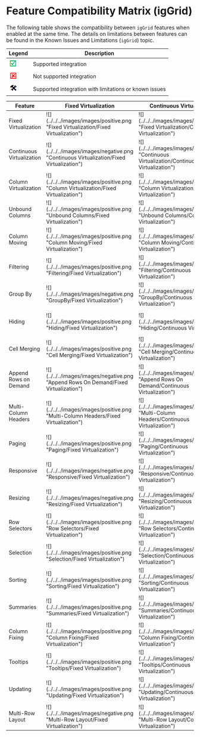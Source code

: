﻿<!--
|metadata|
{
    "fileName": "feature-compatibility-matrix(iggrid)",
    "controlName": ["igGrid"],
    "tags": ["Grids"]
}
|metadata|
-->
# Feature Compatibility Matrix (igGrid)


The following table shows the compatibility between `igGrid` features when enabled at the same time. The details on limitations between features can be found in the Known Issues and Limitations (`igGrid`) topic.

Legend | Description
-------|--------
![](../../../images/images/positive.png) | Supported integration
![](../../../images/images/negative.png) | Not supported integration
![](../../../images/images/plannedFix.png) | Supported integration with limitations or known issues

<div class="document-table-container">
<table class="table">
	<thead>
		<tr>
            <th>
Feature
			</th>
            <th>
Fixed Virtualization
			</th>
            <th>
Continuous Virtualization
			</th>
            <th>
Column Virtualization
			</th>
            <th>
Unbound Columns
			</th>
            <th>
Column Moving
			</th>
            <th>
Filtering
			</th>
            <th>
Group By
			</th>
            <th>
Hiding
			</th>
            <th>
Cell Merging
			</th>
            <th>
Append Rows on Demand
			</th>
            <th>
Multi-Column Headers
			</th>
            <th>
Paging
			</th>
            <th>
Responsive
			</th>
            <th>
Resizing
			</th>
            <th>
Row Selectors
			</th>
            <th>
Selection
			</th>
            <th>
Sorting
			</th>
            <th>
Summaries
			</th>
            <th>
Column Fixing
			</th>
            <th>
Tooltips
			</th>
            <th>
Updating
			</th>
            <th>
Multi-Row Layout
			</th>
        </tr>
	</thead>
	<tbody>
        <tr>
            <td class="fixed-virtualization">
Fixed Virtualization
			</td>
            <td class="fixed-virtualization fixed-virtualization">
![](../../../images/images/positive.png "Fixed Virtualization/Fixed Virtualization")
			</td>
            <td class="fixed-virtualization continuous-virtualization">
![](../../../images/images/negative.png "Fixed Virtualization/Continuous Virtualization")
			</td>
            <td class="fixed-virtualization column-virtualization">
![](../../../images/images/positive.png "Fixed Virtualization/Column Virtualization")
			</td>
            <td class="fixed-virtualization unbound-columns">
![](../../../images/images/positive.png "Fixed Virtualization/Unbound Columns")
			</td>
            <td class="fixed-virtualization column-moving">
![](../../../images/images/positive.png "Fixed Virtualization/Column Moving")
			</td>
            <td class="fixed-virtualization filtering">
![](../../../images/images/positive.png "Fixed Virtualization/Filtering")
			</td>
            <td class="fixed-virtualization groupby">
![](../../../images/images/negative.png "Fixed Virtualization/GroupBy")
			</td>
            <td class="fixed-virtualization hiding">
![](../../../images/images/positive.png "Fixed Virtualization/Hiding")
			</td>
            <td class="fixed-virtualization cell-merging">
![](../../../images/images/positive.png "Fixed Virtualization/Cell Merging")
			</td>
            <td class="fixed-virtualization append-rows-on-demand">
![](../../../images/images/negative.png "Fixed Virtualization/Append Rows On Demand")
			</td>
            <td class="fixed-virtualization multi-column-headers">
![](../../../images/images/positive.png "Fixed Virtualization/Multi-Column Headers")
			</td>
            <td class="fixed-virtualization paging">
![](../../../images/images/positive.png "Fixed Virtualization/Paging")
			</td>
            <td class="fixed-virtualization responsive">
![](../../../images/images/negative.png "Fixed Virtualization/Responsive")
			</td>
            <td class="fixed-virtualization resizing">
![](../../../images/images/negative.png "Fixed Virtualization/Resizing")
			</td>
            <td class="fixed-virtualization row-selectors">
![](../../../images/images/positive.png "Fixed Virtualization/Row-Selectors")
			</td>
            <td class="fixed-virtualization selection">
![](../../../images/images/positive.png "Fixed Virtualization/Selection")
			</td>
            <td class="fixed-virtualization sorting">
![](../../../images/images/positive.png "Fixed Virtualization/Sorting")
			</td>
            <td class="fixed-virtualization summaries">
![](../../../images/images/positive.png "Fixed Virtualization/Summaries")
			</td>
            <td class="fixed-virtualization column-fixing">
![](../../../images/images/positive.png "Fixed Virtualization/Column Fixing")
			</td>
            <td class="fixed-virtualization tooltips">
![](../../../images/images/positive.png "Fixed Virtualization/Tooltips")
			</td>
            <td class="fixed-virtualization updating">
![](../../../images/images/positive.png "Fixed Virtualization/Updating")
			</td>
            <td class="fixed-virtualization multi-row-layout">
![](../../../images/images/negative.png "Fixed Virtualization/Multi-Row Layout")
			</td>
        </tr>
        <tr>
            <td class="continuous-virtualization">
Continuous Virtualization
			</td>
            <td class="continuous-virtualization fixed-virtualization">
![](../../../images/images/negative.png "Continuous Virtualization/Fixed Virtualization")
			</td>
            <td class="continuous-virtualization continuous-virtualization">
![](../../../images/images/positive.png "Continuous Virtualization/Continuous Virtualization")
			</td>
            <td class="fixed-virtualization column-virtualization">
![](../../../images/images/negative.png "Continuous Virtualization/Column Virtualization")
			</td>
            <td class="fixed-virtualization unbound-columns">
![](../../../images/images/positive.png "Continuous Virtualization/Unbound Columns")
			</td>
            <td class="continuous-virtualization column-moving">
![](../../../images/images/positive.png "Continuous Virtualization/Column Moving")
			</td>
            <td class="continuous-virtualization filtering">
![](../../../images/images/positive.png "Continuous Virtualization/Filtering")
			</td>
            <td class="continuous-virtualization groupby">
![](../../../images/images/positive.png "Continuous Virtualization/GroupBy")
			</td>
            <td class="continuous-virtualization hiding">
![](../../../images/images/positive.png "Continuous Virtualization/Hiding")
			</td>
            <td class="continuous-virtualization cell-merging">
![](../../../images/images/positive.png "Continuous Virtualization/Cell Merging")
			</td>
            <td class="continuous-virtualization append-rows-on-demand">
![](../../../images/images/negative.png "Continuous Virtualization/Append Rows On Demand")
			</td>
            <td class="continuous-virtualization multi-column-headers">
![](../../../images/images/positive.png "Continuous Virtualization/Multi-Column Headers")
			</td>
            <td class="continuous-virtualization paging">
![](../../../images/images/positive.png "Continuous Virtualization/Paging")
			</td>
            <td class="continuous-virtualization responsive">
![](../../../images/images/positive.png "Continuous Virtualization/Responsive")
			</td>
            <td class="continuous-virtualization resizing">
![](../../../images/images/positive.png "Continuous Virtualization/Resizing")
			</td>
            <td class="continuous-virtualization row-selectors">
![](../../../images/images/positive.png "Continuous Virtualization/Row-Selectors")
			</td>
            <td class="continuous-virtualization selection">
![](../../../images/images/positive.png "Continuous Virtualization/Selection")
			</td>
            <td class="continuous-virtualization sorting">
![](../../../images/images/positive.png "Continuous Virtualization/Sorting")
			</td>
            <td class="continuous-virtualization summaries">
![](../../../images/images/positive.png "Continuous Virtualization/Summaries")
			</td>
            <td class="continuous-virtualization column-fixing">
![](../../../images/images/positive.png "Continuous Virtualization/Column Fixing")
			</td>
            <td class="continuous-virtualization tooltips">
![](../../../images/images/positive.png "Continuous Virtualization/Tooltips")
			</td>
            <td class="continuous-virtualization updating">
![](../../../images/images/positive.png "Continuous Virtualization/Updating")
			</td>
            <td class="continuous-virtualization multi-row-layout">
![](../../../images/images/positive.png "Continuous Virtualization/Multi-Row Layout")
			</td>
        </tr>
        <tr>
            <td class="column-virtualization">
Column Virtualization
			</td>
            <td class="column-virtualization column-virtualization">
![](../../../images/images/positive.png "Column Virtualization/Fixed Virtualization")
			</td>
            <td class="column-virtualization continuous-virtualization">
![](../../../images/images/negative.png "Column Virtualization/Continuous Virtualization")
			</td>
            <td class="column-virtualization column-virtualization">
![](../../../images/images/positive.png "Column Virtualization/Column Virtualization")
			</td>
            <td class="column-virtualization unbound-columns">
![](../../../images/images/positive.png "Column Virtualization/Unbound Columns")
			</td>
            <td class="column-virtualization column-moving">
![](../../../images/images/negative.png "Column Virtualization/Column Moving")
			</td>
            <td class="column-virtualization filtering">
![](../../../images/images/positive.png "Column Virtualization/Filtering")
			</td>
            <td class="column-virtualization groupby">
![](../../../images/images/negative.png "Column Virtualization/GroupBy")
			</td>
            <td class="column-virtualization hiding">
![](../../../images/images/positive.png "Column Virtualization/Hiding")
			</td>
            <td class="column-virtualization cell-merging">
![](../../../images/images/positive.png "Column Virtualization/Cell Merging")
			</td>
            <td class="column-virtualization append-rows-on-demand">
![](../../../images/images/negative.png "Column Virtualization/Append Rows On Demand")
			</td>
            <td class="column-virtualization multi-column-headers">
![](../../../images/images/negative.png "Column Virtualization/Multi-Column Headers")
			</td>
            <td class="column-virtualization paging">
![](../../../images/images/positive.png "Column Virtualization/Paging")
			</td>
            <td class="column-virtualization responsive">
![](../../../images/images/negative.png "Column Virtualization/Responsive")
			</td>
            <td class="column-virtualization resizing">
![](../../../images/images/positive.png "Column Virtualization/Resizing")
			</td>
            <td class="column-virtualization row-selectors">
![](../../../images/images/negative.png "Column Virtualization/Row-Selectors")
			</td>
            <td class="column-virtualization selection">
![](../../../images/images/plannedFix.png "Column Virtualization/Selection")
			</td>
            <td class="column-virtualization sorting">
![](../../../images/images/positive.png "Column Virtualization/Sorting")
			</td>
            <td class="column-virtualization summaries">
![](../../../images/images/positive.png "Column Virtualization/Summaries")
			</td>
            <td class="column-virtualization column-fixing">
![](../../../images/images/negative.png "Column Virtualization/Column Fixing")
			</td>
            <td class="column-virtualization tooltips">
![](../../../images/images/positive.png "Column Virtualization/Tooltips")
			</td>
            <td class="column-virtualization updating">
![](../../../images/images/plannedFix.png "Column Virtualization/Updating")
			</td>
            <td class="column-virtualization multi-row-layout">
![](../../../images/images/negative.png "Column Virtualization/Multi-Row Layout")
			</td>
        </tr>
        <tr>
            <td class="unbound-columns">
Unbound Columns
			</td>
            <td class="unbound-columns unbound-columns">
![](../../../images/images/positive.png "Unbound Columns/Fixed Virtualization")
			</td>
            <td class="unbound-columns continuous-virtualization">
![](../../../images/images/positive.png "Unbound Columns/Continuous Virtualization")
			</td>
            <td class="unbound-columns column-virtualization">
![](../../../images/images/positive.png "Unbound Columns/Column Virtualization")
			</td>
            <td class="unbound-columns unbound-columns">
![](../../../images/images/positive.png "Unbound Columns/Unbound Columns")
			</td>
            <td class="unbound-columns column-moving">
![](../../../images/images/positive.png "Unbound Columns/Column Moving")
			</td>
            <td class="unbound-columns filtering">
![](../../../images/images/plannedFix.png "Unbound Columns/Filtering")
			</td>
            <td class="unbound-columns groupby">
![](../../../images/images/plannedFix.png "Unbound Columns/GroupBy")
			</td>
            <td class="unbound-columns hiding">
![](../../../images/images/positive.png "Unbound Columns/Hiding")
			</td>
            <td class="unbound-columns cell-merging">
![](../../../images/images/positive.png "Unbound Columns/Cell Merging")
			</td>
            <td class="unbound-columns append-rows-on-demand">
![](../../../images/images/negative.png "Unbound Columns/Append Rows On Demand")
			</td>
            <td class="unbound-columns multi-column-headers">
![](../../../images/images/positive.png "Unbound Columns/Multi-Column Headers")
			</td>
            <td class="unbound-columns paging">
![](../../../images/images/positive.png "Unbound Columns/Paging")
			</td>
            <td class="unbound-columns responsive">
![](../../../images/images/positive.png "Unbound Columns/Responsive")
			</td>
            <td class="unbound-columns resizing">
![](../../../images/images/positive.png "Unbound Columns/Resizing")
			</td>
            <td class="unbound-columns row-selectors">
![](../../../images/images/positive.png "Unbound Columns/Row-Selectors")
			</td>
            <td class="unbound-columns selection">
![](../../../images/images/positive.png "Unbound Columns/Selection")
			</td>
            <td class="unbound-columns sorting">
![](../../../images/images/plannedFix.png "Unbound Columns/Sorting")
			</td>
            <td class="unbound-columns summaries">
![](../../../images/images/positive.png "Unbound Columns/Summaries")
			</td>
            <td class="unbound-columns column-fixing">
![](../../../images/images/negative.png "Unbound Columns/Column Fixing")
			</td>
            <td class="unbound-columns tooltips">
![](../../../images/images/positive.png "Unbound Columns/Tooltips")
			</td>
            <td class="unbound-columns updating">
![](../../../images/images/positive.png "Unbound Columns/Updating")
			</td>
            <td class="unbound-columns multi-row-layout">
![](../../../images/images/positive.png "Unbound Columns/Multi-Row Layout")
			</td>
        </tr>
        <tr>
            <td class="column-moving">
Column Moving
			</td>
            <td class="column-moving fixed-virtualization">
![](../../../images/images/positive.png "Column Moving/Fixed Virtualization")
			</td>
            <td class="column-moving continuous-virtualization">
![](../../../images/images/positive.png "Column Moving/Continuous Virtualization")
			</td>
            <td class="column-moving column-virtualization">
![](../../../images/images/negative.png "Column Moving/Column Virtualization")
			</td>
            <td class="column-moving unbound-columns">
![](../../../images/images/positive.png "Column Moving/Unbound Columns")
			</td>
            <td class="column-moving column-moving">
![](../../../images/images/positive.png "Column Moving/Column Moving")
			</td>
            <td class="column-moving filtering">
![](../../../images/images/positive.png "Column Moving/Filtering")
			</td>
            <td class="column-moving groupby">
![](../../../images/images/positive.png "Column Moving/GroupBy")
			</td>
            <td class="column-moving hiding">
![](../../../images/images/positive.png "Column Moving/Hiding")
			</td>
            <td class="column-moving cell-merging">
![](../../../images/images/positive.png "Column Moving/Cell Merging")
			</td>
            <td class="column-moving append-rows-on-demand">
![](../../../images/images/positive.png "Column Moving/Append Rows On Demand")
			</td>
            <td class="column-moving multi-column-headers">
![](../../../images/images/positive.png "Column Moving/Multi-Column Headers")
			</td>
            <td class="column-moving paging">
![](../../../images/images/positive.png "Column Moving/Paging")
			</td>
            <td class="column-moving responsive">
![](../../../images/images/positive.png "Column Moving/Responsive")
			</td>
            <td class="column-moving resizing">
![](../../../images/images/positive.png "Column Moving/Resizing")
			</td>
            <td class="column-moving row-selectors">
![](../../../images/images/positive.png "Column Moving/Row Selectors")
			</td>
            <td class="column-moving selection">
![](../../../images/images/positive.png "Column Moving/Selection")
			</td>
            <td class="column-moving sorting">
![](../../../images/images/positive.png "Column Moving/Sorting")
			</td>
            <td class="column-moving summaries">
![](../../../images/images/positive.png "Column Moving/Summaries")
			</td>
            <td class="column-moving column-fixing">
![](../../../images/images/positive.png "Column Moving/Column Fixing")
			</td>
            <td class="column-moving tooltips">
![](../../../images/images/positive.png "Column Moving/Tooltips")
			</td>
            <td class="column-moving updating">
![](../../../images/images/positive.png "Column Moving/Updating")
			</td>
            <td class="column-moving multi-row-layout">
![](../../../images/images/negative.png "Column Moving/Multi-Row Layout")
			</td>
        </tr>
        <tr>
            <td class="filtering">
Filtering
			</td>
            <td class="filtering fixed-virtualization">
![](../../../images/images/positive.png "Filtering/Fixed Virtualization")
			</td>
            <td class="filtering continuous-virtualization">
![](../../../images/images/positive.png "Filtering/Continuous Virtualization")
			</td>
            <td class="filtering column-virtualization">
![](../../../images/images/positive.png "Filtering/Column Virtualization")
			</td>
            <td class="filtering unbound-columns">
![](../../../images/images/plannedFix.png "Filtering/Unbound Columns")
			</td>
            <td class="filtering column-moving">
![](../../../images/images/positive.png "Filtering/Column Moving")
			</td>
            <td class="filtering filtering">
![](../../../images/images/positive.png "Filtering/Filtering")
			</td>
            <td class="filtering groupby">
![](../../../images/images/positive.png "Filtering/GroupBy")
			</td>
            <td class="filtering hiding">
![](../../../images/images/positive.png "Filtering/Hiding")
			</td>
            <td  class="filtering cell-merging">
![](../../../images/images/positive.png "Filtering/Cell Merging")
			</td>
            <td  class="filtering append-rows-on-demand">
![](../../../images/images/positive.png "Filtering/Append Rows On Demand")
			</td>
            <td  class="filtering multi-column-headers">
![](../../../images/images/positive.png "Filtering/Multi-Column Headers")
			</td>
            <td  class="filtering paging">
![](../../../images/images/positive.png "Filtering/Paging")
			</td>
            <td  class="filtering responsive">
![](../../../images/images/positive.png "Filtering/Responsive")
			</td>
            <td  class="filtering resizing">
![](../../../images/images/positive.png "Filtering/Resizing")
			</td>
            <td  class="filtering row-selectors">
![](../../../images/images/positive.png "Filtering/Row Selectors")
			</td>
            <td  class="filtering selection">
![](../../../images/images/positive.png "Filtering/Selection")
			</td>
            <td  class="filtering sorting">
![](../../../images/images/positive.png "Filtering/Sorting")
			</td>
            <td  class="filtering summaries">
![](../../../images/images/positive.png "Filtering/Summaries")
			</td>
            <td  class="filtering column-fixing">
![](../../../images/images/positive.png "Filtering/Column Fixing")
			</td>
            <td  class="filtering tooltips">
![](../../../images/images/positive.png "Filtering/Tooltips")
			</td>
            <td  class="filtering updating">
![](../../../images/images/positive.png "Filtering/Updating")
			</td>
            <td  class="filtering multi-row-layout">
![](../../../images/images/plannedFix.png "Filtering/Multi-Row Layout")
			</td>
        </tr>
        <tr>
            <td class="groupby">
Group By
			</td>
            <td class="groupby fixed-virtualization">
![](../../../images/images/negative.png "GroupBy/Fixed Virtualization")
			</td>
            <td class="groupby continuous-virtualization">
![](../../../images/images/positive.png "GroupBy/Continuous Virtualization")
			</td>
            <td class="groupby column-virtualization">
![](../../../images/images/negative.png "GroupBy/Column Virtualization")
			</td>
            <td class="groupby unbound-columns">
![](../../../images/images/plannedFix.png "GroupBy/Unbound Columns")
			</td>
            <td class="groupby column-moving">
![](../../../images/images/positive.png "GroupBy/Column Moving")
			</td>
            <td class="groupby filtering">
![](../../../images/images/positive.png "GroupBy/Filtering")
			</td>
            <td class="groupby groupby">
![](../../../images/images/positive.png "GroupBy/GroupBy")
			</td>
            <td class="groupby hiding">
![](../../../images/images/positive.png "GroupBy/Hiding")
			</td>
            <td class="groupby cell-merging">
![](../../../images/images/positive.png "GroupBy/Cell Merging")
			</td>
            <td class="groupby append-rows-on-demand">
![](../../../images/images/negative.png "GroupBy/Append Rows On Demand")
			</td>
            <td class="groupby multi-column-headers">
![](../../../images/images/positive.png "GroupBy/Multi-Column Headers")
			</td>
            <td class="groupby paging">
![](../../../images/images/positive.png "GroupBy/Paging")
			</td>
            <td class="groupby responsive">
![](../../../images/images/positive.png "GroupBy/Responsive")
			</td>
            <td class="groupby resizing">
![](../../../images/images/positive.png "GroupBy/Resizing")
			</td>
            <td class="groupby row-selectors">
![](../../../images/images/positive.png "GroupBy/Row Selectors")
			</td>
            <td class="groupby selection">
![](../../../images/images/positive.png "GroupBy/Selection")
			</td>
            <td class="groupby sorting">
![](../../../images/images/positive.png "GroupBy/Sorting")
			</td>
            <td class="groupby summaries">
![](../../../images/images/positive.png "GroupBy/Summaries")
			</td>
            <td class="groupby column-fixing">
![](../../../images/images/negative.png "GroupBy/Column Fixing")
			</td>
            <td class="groupby tooltips">
![](../../../images/images/positive.png "GroupBy/Tooltips")
			</td>
            <td class="groupby updating">
![](../../../images/images/positive.png "GroupBy/Updating")
			</td>
            <td class="groupby multi-row-layout">
![](../../../images/images/negative.png "GroupBy/Multi-Row Layout")
			</td>
        </tr>
        <tr>
            <td class="hiding">
Hiding
			</td>
            <td class="hiding fixed-virtualization">
![](../../../images/images/positive.png "Hiding/Fixed Virtualization")
			</td>
            <td class="hiding continuous-virtualization">
![](../../../images/images/positive.png "Hiding/Continuous Virtualization")
			</td>
            <td class="hiding column-virtualization">
![](../../../images/images/positive.png "Hiding/Column Virtualization")
			</td>
            <td class="hiding unbound-columns">
![](../../../images/images/positive.png "Hiding/Unbound Columns")
			</td>
            <td class="hiding column-moving">
![](../../../images/images/positive.png "Hiding/Column Moving")
			</td>
            <td class="hiding filtering">
![](../../../images/images/positive.png "Hiding/Filtering")
			</td>
            <td class="hiding groupby">
![](../../../images/images/positive.png "Hiding/GroupBy")
			</td>
            <td class="hiding hiding">
![](../../../images/images/positive.png "Hiding/Hiding")
			</td>
            <td class="hiding cell-merging">
![](../../../images/images/positive.png "Hiding/Cell Merging")
			</td>
            <td class="hiding append-rows-on-demand">
![](../../../images/images/positive.png "Hiding/Append Rows On Demand")
			</td>
            <td class="hiding multi-column-headers">
![](../../../images/images/positive.png "Hiding/Multi-Column Headers")
			</td>
            <td class="hiding paging">
![](../../../images/images/positive.png "Hiding/Paging")
			</td>
            <td class="hiding responsive">
![](../../../images/images/positive.png "Hiding/Responsive")
			</td>
            <td class="hiding resizing">
![](../../../images/images/positive.png "Hiding/Resizing")
			</td>
            <td class="hiding row-selectors">
![](../../../images/images/positive.png "Hiding/Row Selectors")
			</td>
            <td class="hiding selection">
![](../../../images/images/positive.png "Hiding/Selection")
			</td>
            <td class="hiding sorting">
![](../../../images/images/positive.png "Hiding/Sorting")
			</td>
            <td class="hiding summaries">
![](../../../images/images/positive.png "Hiding/Summaries")
			</td>
            <td class="hiding column-fixing">
![](../../../images/images/positive.png "Hiding/Column Fixing")
			</td>
            <td class="hiding tooltips">
![](../../../images/images/positive.png "Hiding/Tooltips")
			</td>
            <td class="hiding updating">
![](../../../images/images/positive.png "Hiding/Updating")
			</td>
            <td class="hiding multi-row-layout">
![](../../../images/images/negative.png "Hiding/Multi-Row Layout")
			</td>
        </tr>
        <tr>
            <td class="cell-merging">
Cell Merging
			</td>
            <td class="cell-merging fixed-virtualization">
![](../../../images/images/positive.png "Cell Merging/Fixed Virtualization")
			</td>
            <td class="cell-merging continuous-virtualization">
![](../../../images/images/positive.png "Cell Merging/Continuous Virtualization")
			</td>
            <td class="cell-merging column-virtualization">
![](../../../images/images/positive.png "Cell Merging/Column Virtualization")
			</td>
            <td class="cell-merging unbound-columns">
![](../../../images/images/positive.png "Cell Merging/Unbound Columns")
			</td>
            <td class="cell-merging column-moving">
![](../../../images/images/positive.png "Cell Merging/Column Moving")
			</td>
            <td class="cell-merging filtering">
![](../../../images/images/positive.png "Cell Merging/Filtering")
			</td>
            <td class="cell-merging groupby">
![](../../../images/images/positive.png "Cell Merging/GroupBy")
			</td>
            <td class="cell-merging hiding">
![](../../../images/images/positive.png "Cell Merging/Hiding")
			</td>
            <td class="cell-merging cell-merging">
![](../../../images/images/positive.png "Cell Merging/Cell Merging")
			</td>
            <td class="cell-merging append-rows-on-demand">
![](../../../images/images/negative.png "Cell Merging/Append Rows On Demand")
			</td>
            <td class="cell-merging multi-column-headers">
![](../../../images/images/positive.png "Cell Merging/Multi-Column Headers")
			</td>
            <td class="cell-merging paging">
![](../../../images/images/positive.png "Cell Merging/Paging")
			</td>
            <td class="cell-merging responsive">
![](../../../images/images/positive.png "Cell Merging/Responsive")
			</td>
            <td class="cell-merging resizing">
![](../../../images/images/positive.png "Cell Merging/Resizing")
			</td>
            <td class="cell-merging row-selectors">
![](../../../images/images/positive.png "Cell Merging/Row Selectors")
			</td>
            <td class="cell-merging selection">
![](../../../images/images/positive.png "Cell Merging/Selection")
			</td>
            <td class="cell-merging sorting">
![](../../../images/images/positive.png "Cell Merging/Sorting")
			</td>
            <td class="cell-merging summaries">
![](../../../images/images/positive.png "Cell Merging/Summaries")
			</td>
            <td class="cell-merging column-fixing">
![](../../../images/images/positive.png "Cell Merging/Column Fixing")
			</td>
            <td class="cell-merging tooltips">
![](../../../images/images/positive.png "Cell Merging/Tooltips")
			</td>
            <td class="cell-merging updating">
![](../../../images/images/positive.png "Cell Merging/Updating")
			</td>
            <td class="cell-merging multi-row-layout">
![](../../../images/images/negative.png "Cell Merging/Multi-Row Layout")
			</td>
        </tr>
        <tr>
            <td class="append-rows-on-demand">
Append Rows on Demand
			</td>
            <td class="append-rows-on-demand fixed-virtualization">
![](../../../images/images/negative.png "Append Rows On Demand/Fixed Virtualization")
			</td>
            <td class="append-rows-on-demand continuous-virtualization">
![](../../../images/images/negative.png "Append Rows On Demand/Continuous Virtualization")
			</td>
            <td class="append-rows-on-demand column-virtualization">
![](../../../images/images/negative.png "Append Rows On Demand/Column Virtualization")
			</td>
            <td class="append-rows-on-demand unbound-columns">
![](../../../images/images/negative.png "Append Rows On Demand/Unbound Columns")
			</td>
            <td class="append-rows-on-demand column-moving">
![](../../../images/images/positive.png "Append Rows On Demand/Column Moving")
			</td>
            <td class="append-rows-on-demand filtering">
![](../../../images/images/positive.png "Append Rows On Demand/Filtering")
			</td>
            <td class="append-rows-on-demand groupby">
![](../../../images/images/negative.png "Append Rows On Demand/GroupBy")
			</td>
            <td class="append-rows-on-demand hiding">
![](../../../images/images/positive.png "Append Rows On Demand/Hiding")
			</td>
            <td class="append-rows-on-demand cell-merging">
![](../../../images/images/negative.png "Append Rows On Demand/Cell Merging")
			</td>
            <td class="append-rows-on-demand append-rows-on-demand">
![](../../../images/images/positive.png "Append Rows On Demand/Append Rows On Demand")
			</td>
            <td class="append-rows-on-demand multi-column-headers">
![](../../../images/images/positive.png "Append Rows On Demand/Multi-Column Headers")
			</td>
            <td class="append-rows-on-demand paging">
![](../../../images/images/negative.png "Append Rows On Demand/Paging")
			</td>
            <td class="append-rows-on-demand responsive">
![](../../../images/images/positive.png "Append Rows On Demand/Responsive")
			</td>
            <td class="append-rows-on-demand resizing">
![](../../../images/images/positive.png "Append Rows On Demand/Resizing")
			</td>
            <td class="append-rows-on-demand row-selectors">
![](../../../images/images/positive.png "Append Rows On Demand/Row Selectors")
			</td>
            <td class="append-rows-on-demand selection">
![](../../../images/images/positive.png "Append Rows On Demand/Selection")
			</td>
            <td class="append-rows-on-demand sorting">
![](../../../images/images/positive.png "Append Rows On Demand/Sorting")
			</td>
            <td class="append-rows-on-demand summaries">
![](../../../images/images/positive.png "Append Rows On Demand/Summaries")
			</td>
            <td class="append-rows-on-demand column-fixing">
![](../../../images/images/positive.png "Append Rows On Demand/Column Fixing")
			</td>
            <td class="append-rows-on-demand tooltips">
![](../../../images/images/positive.png "Append Rows On Demand/Tooltips")
			</td>
            <td class="append-rows-on-demand updating">
![](../../../images/images/positive.png "Append Rows On Demand/Updating")
			</td>
            <td class="append-rows-on-demand multi-row-layout">
![](../../../images/images/negative.png "Append Rows On Demand/Multi-Row Layout")
			</td>
        </tr>
        <tr>
            <td class="multi-column-headers">
Multi-Column Headers
			</td>
            <td class="multi-column-headers fixed-virtualization">
![](../../../images/images/positive.png "Multi-Column Headers/Fixed Virtualization")
			</td>
            <td class="multi-column-headers continuous-virtualization">
![](../../../images/images/positive.png "Multi-Column Headers/Continuous Virtualization")
			</td>
            <td class="multi-column-headers column-virtualization">
![](../../../images/images/negative.png "Multi-Column Headers/Column Virtualization")
			</td>
            <td class="multi-column-headers unbound-columns">
![](../../../images/images/positive.png "Multi-Column Headers/Unbound Columns")
			</td>
            <td class="multi-column-headers column-moving">
![](../../../images/images/positive.png "Multi-Column Headers/Column Moving")
			</td>
            <td class="multi-column-headers filtering">
![](../../../images/images/positive.png "Multi-Column Headers/Filtering")
			</td>
            <td class="multi-column-headers groupby">
![](../../../images/images/positive.png "Multi-Column Headers/GroupBy")
			</td>
            <td class="multi-column-headers hiding">
![](../../../images/images/positive.png "Multi-Column Headers/Hiding")
			</td>
            <td class="multi-column-headers cell-merging">
![](../../../images/images/positive.png "Multi-Column Headers/Cell Merging")
			</td>
            <td class="multi-column-headers append-rows-on-demand">
![](../../../images/images/positive.png "Multi-Column Headers/Append Rows On Demand")
			</td>
            <td class="multi-column-headers multi-column-headers">
![](../../../images/images/positive.png "Multi-Column Headers/Multi-Column Headers")
			</td>
            <td class="multi-column-headers paging">
![](../../../images/images/positive.png "Multi-Column Headers/Paging")
			</td>
            <td class="multi-column-headers responsive">
![](../../../images/images/positive.png "Multi-Column Headers/Responsive")
			</td>
            <td class="multi-column-headers resizing">
![](../../../images/images/positive.png "Multi-Column Headers/Resizing")
			</td>
            <td class="multi-column-headers row-selectors">
![](../../../images/images/positive.png "Multi-Column Headers/Row Selectors")
			</td>
            <td class="multi-column-headers selection">
![](../../../images/images/positive.png "Multi-Column Headers/Selection")
			</td>
            <td class="multi-column-headers sorting">
![](../../../images/images/positive.png "Multi-Column Headers/Sorting")
			</td>
            <td class="multi-column-headers summaries">
![](../../../images/images/positive.png "Multi-Column Headers/Summaries")
			</td>
            <td class="multi-column-headers column-fixing">
![](../../../images/images/positive.png "Multi-Column Headers/Column Fixing")
			</td>
            <td class="multi-column-headers tooltips">
![](../../../images/images/positive.png "Multi-Column Headers/Tooltips")
			</td>
            <td class="multi-column-headers updating">
![](../../../images/images/positive.png "Multi-Column Headers/Updating")
			</td>
            <td class="multi-column-headers multi-row-layout">
![](../../../images/images/negative.png "Multi-Column Headers/Multi-Row Layout")
			</td>
        </tr>
        <tr>
            <td class="paging">
Paging
			</td>
            <td class="paging fixed-virtualization">
![](../../../images/images/positive.png "Paging/Fixed Virtualization")
			</td>
            <td class="paging continuous-virtualization">
![](../../../images/images/positive.png "Paging/Continuous Virtualization")
			</td>
            <td class="paging column-virtualization">
![](../../../images/images/positive.png "Paging/Column Virtualization")
			</td>
            <td class="paging unbound-columns">
![](../../../images/images/positive.png "Paging/Unbound Columns")
			</td>
            <td class="paging column-moving">
![](../../../images/images/positive.png "Paging/Column Moving")
			</td>
            <td class="paging filtering">
![](../../../images/images/positive.png "Paging/Filtering")
			</td>
            <td class="paging groupby">
![](../../../images/images/positive.png "Paging/GroupBy")
			</td>
            <td class="paging hiding">
![](../../../images/images/positive.png "Paging/Hiding")
			</td>
            <td class="paging cell-merging">
![](../../../images/images/positive.png "Paging/Cell Merging")
			</td>
            <td class="paging append-rows-on-demand">
![](../../../images/images/negative.png "Paging/Append Rows On Demand")
			</td>
            <td class="paging multi-column-headers">
![](../../../images/images/positive.png "Paging/Multi-Column Headers")
			</td>
            <td class="paging paging">
![](../../../images/images/positive.png "Paging/Paging")
			</td>
            <td class="paging responsive">
![](../../../images/images/positive.png "Paging/Responsive")
			</td>
            <td class="paging resizing">
![](../../../images/images/positive.png "Paging/Resizing")
			</td>
            <td class="paging row-selectors">
![](../../../images/images/positive.png "Paging/Row Selectors")
			</td>
            <td class="paging selection">
![](../../../images/images/positive.png "Paging/Selection")
			</td>
            <td class="paging sorting">
![](../../../images/images/positive.png "Paging/Sorting")
			</td>
            <td class="paging summaries">
![](../../../images/images/positive.png "Paging/Summaries")
			</td>
            <td class="paging column-fixing">
![](../../../images/images/positive.png "Paging/Column Fixing")
			</td>
            <td class="paging tooltips">
![](../../../images/images/positive.png "Paging/Tooltips")
			</td>
            <td class="paging updating">
![](../../../images/images/positive.png "Paging/Updating")
			</td>
            <td class="paging multi-row-layout">
![](../../../images/images/positive.png "Paging/Multi-Row Layout")
			</td>
        </tr>
        <tr>
            <td class="responsive">
Responsive
			</td>
            <td class="responsive fixed-virtualization">
![](../../../images/images/negative.png "Responsive/Fixed Virtualization")
			</td>
            <td class="responsive continuous-virtualization">
![](../../../images/images/positive.png "Responsive/Continuous Virtualization")
			</td>
            <td class="responsive column-virtualization">
![](../../../images/images/negative.png "Responsive/Column Virtualization")
			</td>
            <td class="responsive unbound-columns">
![](../../../images/images/positive.png "Responsive/Unbound Columns")
			</td>
            <td class="responsive column-moving">
![](../../../images/images/positive.png "Responsive/Column Moving")
			</td>
            <td class="responsive filtering">
![](../../../images/images/positive.png "Responsive/Filtering")
			</td>
            <td class="responsive groupby">
![](../../../images/images/positive.png "Responsive/GroupBy")
			</td>
            <td class="responsive hiding">
![](../../../images/images/positive.png "Responsive/Hiding")
			</td>
            <td class="responsive cell-merging">
![](../../../images/images/positive.png "Responsive/Cell Merging")
			</td>
            <td class="responsive append-rows-on-demand">
![](../../../images/images/positive.png "Responsive/Append Rows On Demand")
			</td>
            <td class="responsive multi-column-headers">
![](../../../images/images/positive.png "Responsive/Multi-Column Headers")
			</td>
            <td class="responsive paging">
![](../../../images/images/positive.png "Responsive/Paging")
			</td>
            <td class="responsive responsive">
![](../../../images/images/positive.png "Responsive/Responsive")
			</td>
            <td class="responsive resizing">
![](../../../images/images/positive.png "Responsive/Resizing")
			</td>
            <td class="responsive row-selectors">
![](../../../images/images/positive.png "Responsive/Row Selectors")
			</td>
            <td class="responsive selection">
![](../../../images/images/positive.png "Responsive/Selection")
			</td>
            <td class="responsive sorting">
![](../../../images/images/positive.png "Responsive/Sorting")
			</td>
            <td class="responsive summaries">
![](../../../images/images/positive.png "Responsive/Summaries")
			</td>
            <td class="responsive column-fixing">
![](../../../images/images/negative.png "Responsive/Column Fixing")
			</td>
            <td class="responsive tooltips">
![](../../../images/images/positive.png "Responsive/Tooltips")
			</td>
            <td class="responsive updating">
![](../../../images/images/positive.png "Responsive/Updating")
			</td>
            <td class="responsive multi-row-layout">
![](../../../images/images/negative.png "Responsive/Multi-Row Layout")
			</td>
        </tr>
        <tr>
            <td class="resizing">
Resizing
			</td>
            <td class="resizing fixed-virtualization">
![](../../../images/images/negative.png "Resizing/Fixed Virtualization")
			</td>
            <td class="resizing continuous-virtualization">
![](../../../images/images/positive.png "Resizing/Continuous Virtualization")
			</td>
            <td class="resizing column-virtualization">
![](../../../images/images/positive.png "Resizing/Column Virtualization")
			</td>
            <td class="resizing unbound-columns">
![](../../../images/images/positive.png "Resizing/Unbound Columns")
			</td>
            <td class="resizing column-moving">
![](../../../images/images/positive.png "Resizing/Column Moving")
			</td>
            <td class="resizing filtering">
![](../../../images/images/positive.png "Resizing/Filtering")
			</td>
            <td class="resizing groupby">
![](../../../images/images/positive.png "Resizing/GroupBy")
			</td>
            <td class="resizing hiding">
![](../../../images/images/positive.png "Resizing/Hiding")
			</td>
            <td class="resizing cell-merging">
![](../../../images/images/positive.png "Resizing/Cell Merging")
			</td>
            <td class="resizing append-rows-on-demand">
![](../../../images/images/positive.png "Resizing/Append Rows On Demand")
			</td>
            <td class="resizing multi-column-headers">
![](../../../images/images/positive.png "Resizing/Multi-Column Headers")
			</td>
            <td class="resizing paging">
![](../../../images/images/positive.png "Resizing/Paging")
			</td>
            <td class="resizing responsive">
![](../../../images/images/positive.png "Resizing/Responsive")
			</td>
            <td class="resizing resizing">
![](../../../images/images/positive.png "Resizing/Resizing")
			</td>
            <td class="resizing row-selectors">
![](../../../images/images/positive.png "Resizing/Row Selectors")
			</td>
            <td class="resizing selection">
![](../../../images/images/positive.png "Resizing/Selection")
			</td>
            <td class="resizing sorting">
![](../../../images/images/positive.png "Resizing/Sorting")
			</td>
            <td class="resizing summaries">
![](../../../images/images/positive.png "Resizing/Summaries")
			</td>
            <td class="resizing column-fixing">
![](../../../images/images/positive.png "Resizing/Column Fixing")
			</td>
            <td class="resizing tooltips">
![](../../../images/images/positive.png "Resizing/Tooltips")
			</td>
            <td class="resizing updating">
![](../../../images/images/positive.png "Resizing/Updating")
			</td>
            <td class="resizing multi-row-layout">
![](../../../images/images/negative.png "Resizing/Multi-Row Layout")
			</td>
        </tr>
        <tr>
            <td class="row-selectors">
Row Selectors
			</td>
            <td class="row-selectors fixed-virtualization">
![](../../../images/images/positive.png "Row Selectors/Fixed Virtualization")
			</td>
            <td class="row-selectors continuous-virtualization">
![](../../../images/images/positive.png "Row Selectors/Continuous Virtualization")
			</td>
            <td class="row-selectors column-virtualization">
![](../../../images/images/negative.png "Row Selectors/Column Virtualization")
			</td>
            <td class="row-selectors unbound-columns">
![](../../../images/images/positive.png "Row Selectors/Unbound Columns")
			</td>
            <td class="row-selectors column-moving">
![](../../../images/images/positive.png "Row Selectors/Column Moving")
			</td>
            <td class="row-selectors filtering">
![](../../../images/images/positive.png "Row Selectors/Filtering")
			</td>
            <td class="row-selectors groupby">
![](../../../images/images/positive.png "Row Selectors/GroupBy")
			</td>
            <td class="row-selectors hiding">
![](../../../images/images/positive.png "Row Selectors/Hiding")
			</td>
            <td class="row-selectors cell-merging">
![](../../../images/images/positive.png "Row Selectors/Cell Merging")
			</td>
            <td class="row-selectors append-rows-on-demand">
![](../../../images/images/positive.png "Row Selectors/Append Rows On Demand")
			</td>
            <td class="row-selectors multi-column-headers">
![](../../../images/images/positive.png "Row Selectors/Multi-Column Headers")
			</td>
            <td class="row-selectors paging">
![](../../../images/images/positive.png "Row Selectors/Paging")
			</td>
            <td class="row-selectors responsive">
![](../../../images/images/positive.png "Row Selectors/Responsive")
			</td>
            <td class="row-selectors resizing">
![](../../../images/images/positive.png "Row Selectors/Resizing")
			</td>
            <td class="row-selectors row-selectors">
![](../../../images/images/positive.png "Row Selectors/Row Selectors")
			</td>
            <td class="row-selectors selection">
![](../../../images/images/positive.png "Row Selectors/Selection")
			</td>
            <td class="row-selectors sorting">
![](../../../images/images/positive.png "Row Selectors/Sorting")
			</td>
            <td class="row-selectors summaries">
![](../../../images/images/positive.png "Row Selectors/Summaries")
			</td>
            <td class="row-selectors column-fixing">
![](../../../images/images/positive.png "Row Selectors/Column Fixing")
			</td>
            <td class="row-selectors tooltips">
![](../../../images/images/positive.png "Row Selectors/Tooltips")
			</td>
            <td class="row-selectors updating">
![](../../../images/images/positive.png "Row Selectors/Updating")
			</td>
            <td class="row-selectors multi-row-layout">
![](../../../images/images/negative.png "Row Selectors/Multi-Row Layout")
			</td>
        </tr>
        <tr>
            <td class="selection">
Selection
			</td>
            <td class="selection fixed-virtualization">
![](../../../images/images/positive.png "Selection/Fixed Virtualization")
			</td>
            <td class="selection continuous-virtualization">
![](../../../images/images/positive.png "Selection/Continuous Virtualization")
			</td>
            <td class="selection column-virtualization">
![](../../../images/images/plannedFix.png "Selection/Column Virtualization")
			</td>
            <td class="selection unbound-columns">
![](../../../images/images/positive.png "Selection/Unbound Columns")
			</td>
            <td class="selection column-moving">
![](../../../images/images/positive.png "Selection/Column Moving")
			</td>
            <td class="selection filtering">
![](../../../images/images/positive.png "Selection/Filtering")
			</td>
            <td class="selection groupby">
![](../../../images/images/positive.png "Selection/GroupBy")
			</td>
            <td class="selection hiding">
![](../../../images/images/positive.png "Selection/Hiding")
			</td>
            <td class="selection cell-merging">
![](../../../images/images/positive.png "Selection/Cell Merging")
			</td>
            <td class="selection append-rows-on-demand">
![](../../../images/images/positive.png "Selection/Append Rows On Demand")
			</td>
            <td class="selection multi-column-headers">
![](../../../images/images/positive.png "Selection/Multi-Column Headers")
			</td>
            <td class="selection paging">
![](../../../images/images/positive.png "Selection/Paging")
			</td>
            <td class="selection responsive">
![](../../../images/images/positive.png "Selection/Responsive")
			</td>
            <td class="selection resizing">
![](../../../images/images/positive.png "Selection/Resizing")
			</td>
            <td class="selection row-selectors">
![](../../../images/images/positive.png "Selection/Row Selectors")
			</td>
            <td class="selection selection">
![](../../../images/images/positive.png "Selection/Selection")
			</td>
            <td class="selection sorting">
![](../../../images/images/positive.png "Selection/Sorting")
			</td>
            <td class="selection summaries">
![](../../../images/images/positive.png "Selection/Summaries")
			</td>
            <td class="selection column fixing">
![](../../../images/images/positive.png "Selection/Column Fixing")
			</td>
            <td class="selection tooltips">
![](../../../images/images/positive.png "Selection/Tooltips")
			</td>
            <td class="selection updating">
![](../../../images/images/positive.png "Selection/Updating")
			</td>
            <td class="selection multi-row-layout">
![](../../../images/images/negative.png "Selection/Multi-Row Layout")
			</td>
        </tr>
        <tr>
            <td class="sorting">
Sorting
			</td>
            <td class="sorting fixed-virtualization">
![](../../../images/images/positive.png "Sorting/Fixed Virtualization")
			</td>
            <td class="sorting continuous-virtualization">
![](../../../images/images/positive.png "Sorting/Continuous Virtualization")
			</td>
            <td class="sorting column-virtualization">
![](../../../images/images/positive.png "Sorting/Column Virtualization")
			</td>
            <td class="sorting unbound-columns">
![](../../../images/images/plannedFix.png "Sorting/Unbound Columns")
			</td>
            <td class="sorting column-moving">
![](../../../images/images/positive.png "Sorting/Column Moving")
			</td>
            <td class="sorting filtering">
![](../../../images/images/positive.png "Sorting/Filtering")
			</td>
            <td class="sorting groupby">
![](../../../images/images/positive.png "Sorting/GroupBy")
			</td>
            <td class="sorting hiding">
![](../../../images/images/positive.png "Sorting/Hiding")
			</td>
            <td class="sorting cell-merging">
![](../../../images/images/positive.png "Sorting/Cell Merging")
			</td>
            <td class="sorting append-rows-on-demand">
![](../../../images/images/positive.png "Sorting/Append Rows On Demand")
			</td>
            <td class="sorting multi-column-headers">
![](../../../images/images/positive.png "Sorting/Multi-Column Headers")
			</td>
            <td class="sorting paging">
![](../../../images/images/positive.png "Sorting/Paging")
			</td>
            <td class="sorting responsive">
![](../../../images/images/positive.png "Sorting/Responsive")
			</td>
            <td class="sorting resizing">
![](../../../images/images/positive.png "Sorting/Resizing")
			</td>
            <td class="sorting row-selectors">
![](../../../images/images/positive.png "Sorting/Row Selectors")
			</td>
            <td class="sorting selection">
![](../../../images/images/positive.png "Sorting/Selection")
			</td>
            <td class="sorting sorting">
![](../../../images/images/positive.png "Sorting/Sorting")
			</td>
            <td class="sorting summaries">
![](../../../images/images/positive.png "Sorting/Summaries")
			</td>
            <td class="sorting column-fixing">
![](../../../images/images/positive.png "Sorting/Column Fixing")
			</td>
            <td class="sorting tooltips">
![](../../../images/images/positive.png "Sorting/Tooltips")
			</td>
            <td class="sorting updating">
![](../../../images/images/positive.png "Sorting/Updating")
			</td>
            <td class="sorting multi-row-layout">
![](../../../images/images/positive.png "Sorting/Multi-Row Layout")
			</td>
        </tr>
        <tr>
            <td class="summaries">
Summaries
			</td>
            <td class="summaries fixed-virtualization">
![](../../../images/images/positive.png "Summaries/Fixed Virtualization")
			</td>
            <td class="summaries continuous-virtualization">
![](../../../images/images/positive.png "Summaries/Continuous Virtualization")
			</td>
            <td class="summaries column-virtualization">
![](../../../images/images/positive.png "Summaries/Column Virtualization")
			</td>
            <td class="summaries unbound-columns">
![](../../../images/images/positive.png "Summaries/Unbound Columns")
			</td>
            <td class="summaries column-moving">
![](../../../images/images/positive.png "Summaries/Column Moving")
			</td>
            <td class="summaries filtering">
![](../../../images/images/positive.png "Summaries/Filtering")
			</td>
            <td class="summaries groupby">
![](../../../images/images/positive.png "Summaries/GroupBy")
			</td>
            <td class="summaries hiding">
![](../../../images/images/positive.png "Summaries/Hiding")
			</td>
            <td class="summaries cell-merging">
![](../../../images/images/positive.png "Summaries/Cell Merging")
			</td>
            <td class="summaries append-rows-on-demand">
![](../../../images/images/positive.png "Summaries/Append Rows On Demand")
			</td>
            <td class="summaries multi-column-headers">
![](../../../images/images/positive.png "Summaries/Multi-Column Headers")
			</td>
            <td class="summaries paging">
![](../../../images/images/positive.png "Summaries/Paging")
			</td>
            <td class="summaries responsive">
![](../../../images/images/positive.png "Summaries/Responsive")
			</td>
            <td class="summaries resizing">
![](../../../images/images/positive.png "Summaries/Resizing")
			</td>
            <td class="summaries row-selectors">
![](../../../images/images/positive.png "Summaries/Row Selectors")
			</td>
            <td class="summaries selection">
![](../../../images/images/positive.png "Summaries/Selection")
			</td>
            <td class="summaries sorting">
![](../../../images/images/positive.png "Summaries/Sorting")
			</td>
            <td class="summaries summaries">
![](../../../images/images/positive.png "Summaries/Summaries")
			</td>
            <td class="summaries column-fixing">
![](../../../images/images/positive.png "Summaries/Column Fixing")
			</td>
            <td class="summaries tooltips">
![](../../../images/images/positive.png "Summaries/Tooltips")
			</td>
            <td class="summaries updating">
![](../../../images/images/positive.png "Summaries/Updating")
			</td>
            <td class="summaries multi-row-layout">
![](../../../images/images/negative.png "Summaries/Multi-Row Layout")
			</td>
        </tr>
        <tr>
            <td class="column-fixing">
Column Fixing
			</td>
            <td class="column-fixing fixed-virtualization">
![](../../../images/images/positive.png "Column Fixing/Fixed Virtualization")
			</td>
            <td class="column-fixing continuous-virtualization">
![](../../../images/images/positive.png "Column Fixing/Continuous Virtualization")
			</td>
            <td class="column-fixing column-virtualization">
![](../../../images/images/negative.png "Column Fixing/Column Virtualization")
			</td>
            <td class="column-fixing unbound-columns">
![](../../../images/images/negative.png "Column Fixing/Unbound Columns")
			</td>
            <td class="column-fixing column-moving">
![](../../../images/images/positive.png "Column Fixing/Column Moving")
			</td>
            <td class="column-fixing filtering">
![](../../../images/images/positive.png "Column Fixing/Filtering")
			</td>
            <td class="column-fixing groupby">
![](../../../images/images/negative.png "Column Fixing/GroupBy")
			</td>
            <td class="column-fixing hiding">
![](../../../images/images/positive.png "Column Fixing/Hiding")
			</td>
            <td class="column-fixing cell-merging">
![](../../../images/images/positive.png "Column Fixing/Cell Merging")
			</td>
            <td class="column-fixing append-rows-on-demand">
![](../../../images/images/positive.png "Column Fixing/Append Rows On Demand")
			</td>
            <td class="column-fixing multi-column-headers">
![](../../../images/images/positive.png "Column Fixing/Multi-Column Headers")
			</td>
            <td class="column-fixing paging">
![](../../../images/images/positive.png "Column Fixing/Paging")
			</td>
            <td class="column-fixing responsive">
![](../../../images/images/negative.png "Column Fixing/Responsive")
			</td>
            <td class="column-fixing resizing">
![](../../../images/images/positive.png "Column Fixing/Resizing")
			</td>
            <td class="column-fixing row-selectors">
![](../../../images/images/positive.png "Column Fixing/Row Selectors")
			</td>
            <td class="column-fixing selection">
![](../../../images/images/positive.png "Column Fixing/Selection")
			</td>
            <td class="column-fixing sorting">
![](../../../images/images/positive.png "Column Fixing/Sorting")
			</td>
            <td class="column-fixing summaries">
![](../../../images/images/positive.png "Column Fixing/Summaries")
			</td>
            <td class="column-fixing column-fixing">
![](../../../images/images/positive.png "Column Fixing/Column Fixing")
			</td>
            <td class="column-fixing tooltips">
![](../../../images/images/positive.png "Column Fixing/Tooltips")
			</td>
            <td class="column-fixing updating">
![](../../../images/images/positive.png "Column Fixing/Updating")
			</td>
            <td class="column-fixing multi-row-layout">
![](../../../images/images/negative.png "Column Fixing/Multi-Row Layout")
			</td>
        </tr>
        <tr>
            <td class="tooltips">
Tooltips
			</td>
            <td class="tooltips fixed-virtualization">
![](../../../images/images/positive.png "Tooltips/Fixed Virtualization")
			</td>
            <td class="tooltips continuous-virtualization">
![](../../../images/images/positive.png "Tooltips/Continuous Virtualization")
			</td>
            <td class="tooltips column-virtualization">
![](../../../images/images/positive.png "Tooltips/Column Virtualization")
			</td>
            <td class="tooltips unbound-columns">
![](../../../images/images/positive.png "Tooltips/Unbound Columns")
			</td>
            <td class="tooltips column-moving">
![](../../../images/images/positive.png "Tooltips/Column Moving")
			</td>
            <td class="tooltips filtering">
![](../../../images/images/positive.png "Tooltips/Filtering")
			</td>
            <td class="tooltips groupby">
![](../../../images/images/positive.png "Tooltips/GroupBy")
			</td>
            <td class="tooltips hiding">
![](../../../images/images/positive.png "Tooltips/Hiding")
			</td>
            <td class="tooltips cell-merging">
![](../../../images/images/positive.png "Tooltips/Cell Merging")
			</td>
            <td class="tooltips append-rows-on-demand">
![](../../../images/images/positive.png "Tooltips/Append Rows On Demand")
			</td>
            <td class="tooltips multi-column-headers">
![](../../../images/images/positive.png "Tooltips/Multi-Column Headers")
			</td>
            <td class="tooltips paging">
![](../../../images/images/positive.png "Tooltips/Paging")
			</td>
            <td class="tooltips responsive">
![](../../../images/images/positive.png "Tooltips/Responsive")
			</td>
            <td class="tooltips resizing">
![](../../../images/images/positive.png "Tooltips/Resizing")
			</td>
            <td class="tooltips row-selectors">
![](../../../images/images/positive.png "Tooltips/Row Selectors")
			</td>
            <td class="tooltips selection">
![](../../../images/images/positive.png "Tooltips/Selection")
			</td>
            <td class="tooltips sorting">
![](../../../images/images/positive.png "Tooltips/Sorting")
			</td>
            <td class="tooltips summaries">
![](../../../images/images/positive.png "Tooltips/Summaries")
			</td>
            <td class="tooltips column-fixing">
![](../../../images/images/positive.png "Tooltips/Column Fixing")
			</td>
            <td class="tooltips tooltips">
![](../../../images/images/positive.png "Tooltips/Tooltips")
			</td>
            <td class="tooltips updating">
![](../../../images/images/positive.png "Tooltips/Updating")
			</td>
            <td class="tooltips multi-row-layout">
![](../../../images/images/negative.png "Tooltips/Multi-Row Layout")
			</td>
        </tr>
        <tr>
            <td class="updating">
Updating
			</td>
            <td class="updating fixed-virtualization">
![](../../../images/images/positive.png "Updating/Fixed Virtualization")
			</td>
            <td class="updating continuous-virtualization">
![](../../../images/images/positive.png "Updating/Continuous Virtualization")
			</td>
            <td class="updating column-virtualization">
![](../../../images/images/plannedFix.png "Updating/Column Virtualization")
			</td>
            <td class="updating unbound-columns">
![](../../../images/images/positive.png "Updating/Unbound Columns")
			</td>
            <td class="updating column-moving">
![](../../../images/images/positive.png "Updating/Column Moving")
			</td>
            <td class="updating filtering">
![](../../../images/images/positive.png "Updating/Filtering")
			</td>
            <td class="updating groupby">
![](../../../images/images/positive.png "Updating/GroupBy")
			</td>
            <td class="updating hiding">
![](../../../images/images/positive.png "Updating/Hiding")
			</td>
            <td class="updating cell-merging">
![](../../../images/images/positive.png "Updating/Cell Merging")
			</td>
            <td class="updating append-rows-on-demand">
![](../../../images/images/positive.png "Updating/Append Rows On Demand")
			</td>
            <td class="updating multi-column-headers">
![](../../../images/images/positive.png "Updating/Multi-Column Headers")
			</td>
            <td class="updating paging">
![](../../../images/images/positive.png "Updating/Paging")
			</td>
            <td class="updating responsive">
![](../../../images/images/positive.png "Updating/Responsive")
			</td>
            <td class="updating resizing">
![](../../../images/images/positive.png "Updating/Resizing")
			</td>
            <td class="updating row-selectors">
![](../../../images/images/positive.png "Updating/Row Selectors")
			</td>
            <td class="updating selection">
![](../../../images/images/positive.png "Updating/Selection")
			</td>
            <td class="updating sorting">
![](../../../images/images/positive.png "Updating/Sorting")
			</td>
            <td class="updating summaries">
![](../../../images/images/positive.png "Updating/Summaries")
			</td>
            <td class="updating column-fixing">
![](../../../images/images/positive.png "Updating/Column Fixing")
			</td>
            <td class="updating tooltips">
![](../../../images/images/positive.png "Updating/Tooltips")
			</td>
            <td class="updating updating">
![](../../../images/images/positive.png "Updating/Updating")
			</td>
            <td class="updating multi-row-layout">
![](../../../images/images/positive.png "Updating/Multi-Row Layout")
			</td>
        </tr>
        <tr>
            <td class="multi-row-layout">
Multi-Row Layout
			</td>
            <td class="multi-row-layout fixed-virtualization">
![](../../../images/images/negative.png "Multi-Row Layout/Fixed Virtualization")
			</td>
            <td class="multi-row-layout continuous-virtualization">
![](../../../images/images/positive.png "Multi-Row Layout/Continuous Virtualization")
			</td>
            <td class="multi-row-layout column-virtualization">
![](../../../images/images/negative.png "Multi-Row Layout/Column Virtualization")
			</td>
            <td class="multi-row-layout unbound-columns">
![](../../../images/images/positive.png "Multi-Row Layout/Unbound Columns")
			</td>
            <td class="multi-row-layout column-moving">
![](../../../images/images/negative.png "Multi-Row Layout/Column Moving")
			</td>
            <td class="multi-row-layout filtering">
![](../../../images/images/plannedFix.png "Multi-Row Layout/Filtering")
			</td>
            <td class="multi-row-layout groupby">
![](../../../images/images/negative.png "Multi-Row Layout/GroupBy")
			</td>
            <td class="multi-row-layout hiding">
![](../../../images/images/negative.png "Multi-Row Layout/Hiding")
			</td>
            <td class="multi-row-layout cell-merging">
![](../../../images/images/negative.png "Multi-Row Layout/Cell Merging")
			</td>
            <td class="multi-row-layout append-rows-on-demand">
![](../../../images/images/negative.png "Multi-Row Layout/Append Rows On Demand")
			</td>
            <td class="multi-row-layout multi-column-headers">
![](../../../images/images/negative.png "Multi-Row Layout/Multi-Column Headers")
			</td>
            <td class="multi-row-layout paging">
![](../../../images/images/positive.png "Multi-Row Layout/Paging")
			</td>
            <td class="multi-row-layout responsive">
![](../../../images/images/negative.png "Multi-Row Layout/Responsive")
			</td>
            <td class="multi-row-layout resizing">
![](../../../images/images/negative.png "Multi-Row Layout/Resizing")
			</td>
            <td class="multi-row-layout row-selectors">
![](../../../images/images/negative.png "Multi-Row Layout/Row Selectors")
			</td>
            <td class="multi-row-layout selection">
![](../../../images/images/negative.png "Multi-Row Layout/Selection")
			</td>
            <td class="multi-row-layout sorting">
![](../../../images/images/positive.png "Multi-Row Layout/Sorting")
			</td>
            <td class="multi-row-layout summaries">
![](../../../images/images/negative.png "Multi-Row Layout/Summaries")
			</td>
            <td class="multi-row-layout column-fixing">
![](../../../images/images/negative.png "Multi-Row Layout/Column Fixing")
			</td>
            <td class="multi-row-layout tooltips">
![](../../../images/images/negative.png "Multi-Row Layout/Tooltips")
			</td>
            <td class="multi-row-layout updating">
![](../../../images/images/positive.png "Multi-Row Layout/Updating")
			</td>
            <td class="multi-row-layout multi-row-layout">
![](../../../images/images/positive.png "Multi-Row Layout/Multi-Row Layout")
			</td>
        </tr>
    </tbody>
</table>
</div>